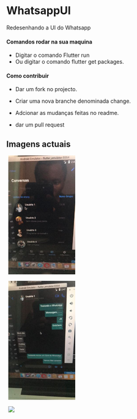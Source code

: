 # WhatsappUI
 Redesenhando a UI do Whatsapp

#### Comandos rodar na sua maquina
  * Digitar o comando Flutter run
  * Ou digitar o comando flutter get packages.

#### Como contribuir

  + Dar um fork no projecto.
* Criar uma nova branche denominada change.
>
 * Adcionar as mudanças feitas no readme.
  >
 * dar um pull request
  

## Imagens actuais

<div>
<a style="margin: 0 5px 0;"><img src="imagens/tela01.jpeg  "  width="175"/></a>

<a style="margin: 0 5px 0;"><img src="imagens/tela02.jpeg  "  width="175"/></a>



<a style="margin: 0 5px 0;" href="https://github.com/Creuma-Kuzola">
<img width="175" src="https://avatars.githubusercontent.com/u/58623474?v=4">
</a>






</div>